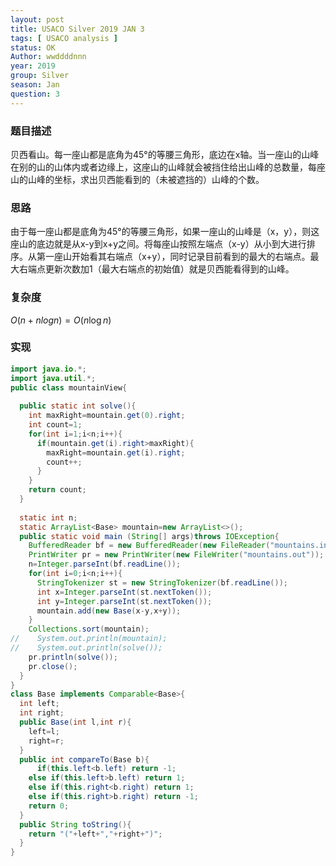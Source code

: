 ```yaml
---
layout: post
title: USACO Silver 2019 JAN 3
tags: [ USACO analysis ]
status: OK
Author: wwddddnnn
year: 2019
group: Silver
season: Jan
question: 3
---
```

### 题目描述
贝西看山。每一座山都是底角为45°的等腰三角形，底边在x轴。当一座山的山峰在别的山的山体内或者边缘上，这座山的山峰就会被挡住给出山峰的总数量，每座山的山峰的坐标，求出贝西能看到的（未被遮挡的）山峰的个数。

### 思路
由于每一座山都是底角为45°的等腰三角形，如果一座山的山峰是（x，y），则这座山的底边就是从x-y到x+y之间。将每座山按照左端点（x-y）从小到大进行排序。从第一座山开始看其右端点（x+y），同时记录目前看到的最大的右端点。最大右端点更新次数加1（最大右端点的初始值）就是贝西能看得到的山峰。

### 复杂度
$O(n+nlogn) = O(n\log{n})$

### 实现

```java
import java.io.*;
import java.util.*;
public class mountainView{
  
  public static int solve(){
    int maxRight=mountain.get(0).right;
    int count=1;
    for(int i=1;i<n;i++){
      if(mountain.get(i).right>maxRight){
        maxRight=mountain.get(i).right;
        count++;
      }
    }
    return count;
  }
  
  static int n;
  static ArrayList<Base> mountain=new ArrayList<>();
  public static void main (String[] args)throws IOException{
    BufferedReader bf = new BufferedReader(new FileReader("mountains.in"));
    PrintWriter pr = new PrintWriter(new FileWriter("mountains.out"));
    n=Integer.parseInt(bf.readLine());
    for(int i=0;i<n;i++){
      StringTokenizer st = new StringTokenizer(bf.readLine());
      int x=Integer.parseInt(st.nextToken());
      int y=Integer.parseInt(st.nextToken());
      mountain.add(new Base(x-y,x+y));
    }
    Collections.sort(mountain);
//    System.out.println(mountain);
//    System.out.println(solve());
    pr.println(solve());
    pr.close();
  }
}
class Base implements Comparable<Base>{
  int left;
  int right;
  public Base(int l,int r){
    left=l;
    right=r;
  }
  public int compareTo(Base b){
      if(this.left<b.left) return -1;
    else if(this.left>b.left) return 1;
    else if(this.right<b.right) return 1;
    else if(this.right>b.right) return -1;
    return 0;
  }
  public String toString(){
    return "("+left+","+right+")";
  }
}
```



